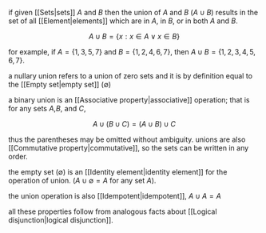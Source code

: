 if given [[Sets|sets]] $A$ and $B$ then the union of $A$ and $B$ ($A\cup B$) results in the set of all [[Element|elements]] which are in $A$, in $B$, or in both $A$ and $B$.

$$
A\cup B=\{x:x\in A\vee x\in B\}
$$

for example, if $A=\{1,3,5,7\}$ and $B=\{1,2,4,6,7\}$, then $A\cup B=\{1,2,3,4,5,6,7\}$.

a nullary union refers to a union of zero sets and it is by definition equal to the [[Empty set|empty set]] ($\emptyset$)

a binary union is an [[Associative property|associative]] operation; that is for any sets $A$,$B$, and $C$,

$$
A\cup(B\cup C)=(A\cup B)\cup C
$$

thus the parentheses may be omitted without ambiguity. unions are also [[Commutative property|commutative]], so the sets can be written in any order. 

the empty set ($\emptyset$) is an [[Identity element|identity element]] for the operation of union. ($A\cup\emptyset = A$ for any set $A$).

the union operation is also [[Idempotent|idempotent]], $A\cup A=A$

all these properties follow from analogous facts about [[Logical disjunction|logical disjunction]].